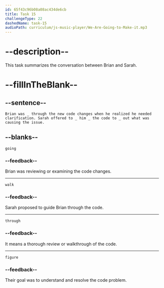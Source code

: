 ```yaml
---
id: 65f43c96b08a08ac434de6cb
title: Task 15
challengeType: 22
dashedName: task-15
audioPath: curriculum/js-music-player/We-Are-Going-to-Make-it.mp3
---
```


<!--
AUDIO REFERENCE: 
Entire dialogue
-->

# --description--

This task summarizes the conversation between Brian and Sarah.

# --fillInTheBlank--

## --sentence--

`Brian was _ through the new code changes when he realized he needed clarification. Sarah offered to _ him _ the code to _ out what was causing the issue.`

## --blanks--

`going`

### --feedback--

Brian was reviewing or examining the code changes.

---

`walk`

### --feedback--

Sarah proposed to guide Brian through the code.

---

`through`

### --feedback--

It means a thorough review or walkthrough of the code.

---

`figure`

### --feedback--

Their goal was to understand and resolve the code problem.
